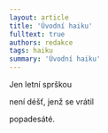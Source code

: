 ```yaml
---
layout: article
title: 'Úvodní haiku'
fulltext: true
authors: redakce
tags: haiku
summary: 'Úvodní haiku'
---
```


Jen letní sprškou

není déšť, jenž se vrátil

popadesáté.

